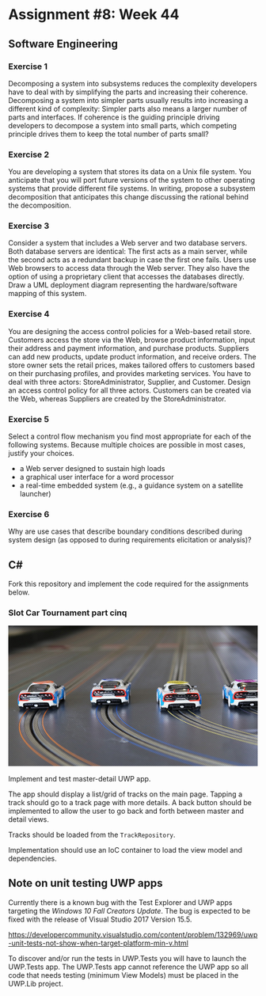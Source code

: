 # Assignment #8: Week 44

## Software Engineering

### Exercise 1
Decomposing a system into subsystems reduces the complexity developers have to deal with by simplifying the parts and increasing their coherence. Decomposing a system into simpler parts usually results into increasing a different kind of complexity: Simpler parts also means a larger number of parts and interfaces. If coherence is the guiding principle driving developers to decompose a system into small parts, which competing principle drives them to keep the total number of parts small?

### Exercise 2
You are developing a system that stores its data on a Unix file system. You anticipate that you will port future versions of the system to other operating systems that provide different file systems. In writing, propose a subsystem decomposition that anticipates this change discussing the rational behind the decomposition.


### Exercise 3
Consider a system that includes a Web server and two database servers. Both database servers are identical: The first acts as a main server, while the second acts as a redundant backup in case the first one fails. Users use Web browsers to access data through the Web server. They also have the option of using a proprietary client that accesses the databases directly. Draw a UML deployment diagram representing the hardware/software mapping of this system.


### Exercise 4
You are designing the access control policies for a Web-based retail store. Customers access the store via the Web, browse product information, input their address and payment information, and purchase products. Suppliers can add new products, update product information, and receive orders. The store owner sets the retail prices, makes tailored offers to customers based on their purchasing profiles, and provides marketing services. You have to deal with three actors: StoreAdministrator, Supplier, and Customer. Design an access control policy for all three actors. Customers can be created via the Web, whereas Suppliers are created by the StoreAdministrator.


### Exercise 5
Select a control flow mechanism you find most appropriate for each of the following systems. Because multiple choices are possible in most cases, justify your choices.
- a Web server designed to sustain high loads
- a graphical user interface for a word processor
- a real-time embedded system (e.g., a guidance system on a satellite launcher)


### Exercise 6
Why are use cases that describe boundary conditions described during system design (as opposed to during requirements elicitation or analysis)?

## C&#35;

Fork this repository and implement the code required for the assignments below.

### Slot Car Tournament part cinq

![](images/race-party-slot-party.jpg "Slot Cars")

Implement and test master-detail UWP app.

The app should display a list/grid of tracks on the main page.
Tapping a track should go to a track page with more details.
A back button should be implemented to allow the user to go back and forth between master and detail views.

Tracks should be loaded from the `TrackRepository`.

Implementation should use an IoC container to load the view model and dependencies.

## Note on unit testing UWP apps

Currently there is a known bug with the Test Explorer and UWP apps targeting the *Windows 10 Fall Creators Update*.
The bug is expected to be fixed with the release of Visual Studio 2017 Version 15.5.

<https://developercommunity.visualstudio.com/content/problem/132969/uwp-unit-tests-not-show-when-target-platform-min-v.html>

To discover and/or run the tests in UWP.Tests you will have to launch the UWP.Tests app.
The UWP.Tests app cannot reference the UWP app so all code that needs testing (minimum View Models) must be placed in the UWP.Lib project.
